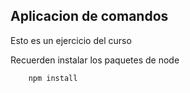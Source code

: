## Aplicacion de comandos

Esto es un ejercicio del curso

Recuerden instalar los paquetes de node

```
    npm install

```
